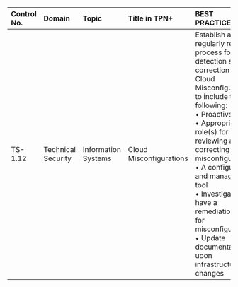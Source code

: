 | Control No. | Domain | Topic | Title in TPN+ | BEST PRACTICES: | ADDITIONAL RECOMMENDATIONS: |
| :--- | :--- | :--- | :--- | :--- | :--- |
| TS-1.12 | Technical Security | Information Systems | Cloud Misconfigurations | Establish and regularly review a process for the detection and correction of Cloud Misconfigurations, to include the following:<br>• Proactive alerts<br>• Appropriate role(s) for reviewing and correcting misconfigurations<br>• A configuration and management tool<br>• Investigate and have a remediation plan for misconfigurations<br>• Update documentation upon infrastructure changes | • Investigate and have a remediation plan for critical misconfigurations within 48 hours<br>• Utilize scanning tools to detect misconfigurations |
